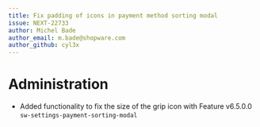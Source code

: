 ```yaml
---
title: Fix padding of icons in payment method sorting modal
issue: NEXT-22733
author: Michel Bade
author_email: m.bade@shopware.com
author_github: cyl3x
---
```

# Administration
* Added functionality to fix the size of the grip icon with Feature v6.5.0.0 `sw-settings-payment-sorting-modal` 
